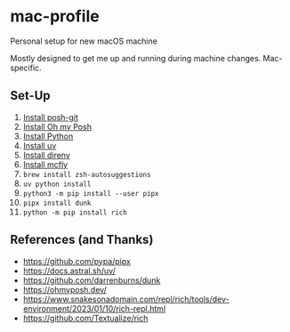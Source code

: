 # mac-profile
Personal setup for new macOS machine

Mostly designed to get me up and running during machine changes. Mac-specific.

## Set-Up
1. [Install posh-git](https://github.com/dahlbyk/posh-git?tab=readme-ov-file#installing-posh-git-via-powershellget-on-linux-macos-and-windows)
1. [Install Oh my Posh](https://ohmyposh.dev/)
1. [Install Python](https://www.python.org/downloads/)
1. [Install uv](https://docs.astral.sh/uv/getting-started/installation/)
1. [Install direnv](https://direnv.net/docs/installation.html)
1. [Install mcfly](https://github.com/cantino/mcfly?tab=readme-ov-file#installation)
1. `brew install zsh-autosuggestions`
1. `uv python install`
1. `python3 -m pip install --user pipx`
1. `pipx install dunk`
1. `python -m pip install rich`

## References (and Thanks)
- https://github.com/pypa/pipx
- https://docs.astral.sh/uv/
- https://github.com/darrenburns/dunk
- https://ohmyposh.dev/
- https://www.snakesonadomain.com/repl/rich/tools/dev-environment/2023/01/10/rich-repl.html
- https://github.com/Textualize/rich
